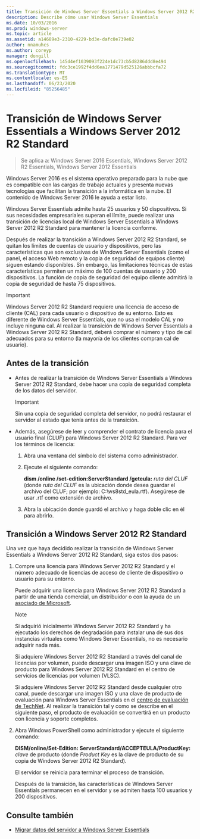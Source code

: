 ```yaml
---
title: Transición de Windows Server Essentials a Windows Server 2012 R2 Standard
description: Describe cómo usar Windows Server Essentials
ms.date: 10/03/2016
ms.prod: windows-server
ms.topic: article
ms.assetid: a14689e3-2310-4229-bd3e-dafc0e739e02
author: nnamuhcs
ms.author: coreyp
manager: dongill
ms.openlocfilehash: 145d4ef1039093f224e1dc73cb5d8286ddd8e494
ms.sourcegitcommit: fdc3ce1992f4dd6ea1771479d525126abbbcfa72
ms.translationtype: MT
ms.contentlocale: es-ES
ms.lasthandoff: 06/23/2020
ms.locfileid: "85256485"
---
```

# <a name="transition-from-windows-server-essentials-to-windows-server-2012-r2-standard"></a>Transición de Windows Server Essentials a Windows Server 2012 R2 Standard

>Se aplica a: Windows Server 2016 Essentials, Windows Server 2012 R2 Essentials, Windows Server 2012 Essentials

Windows Server 2016 es el sistema operativo preparado para la nube que es compatible con las cargas de trabajo actuales y presenta nuevas tecnologías que facilitan la transición a la informática en la nube. El contenido de Windows Server 2016 le ayuda a estar listo.

 Windows Server Essentials admite hasta 25 usuarios y 50 dispositivos. Si sus necesidades empresariales superan el límite, puede realizar una transición de licencias local de Windows Server Essentials a Windows Server 2012 R2 Standard para mantener la licencia conforme.  
  
 Después de realizar la transición a Windows Server 2012 R2 Standard, se quitan los límites de cuentas de usuario y dispositivos, pero las características que son exclusivas de Windows Server Essentials (como el panel, el acceso Web remoto y la copia de seguridad de equipos cliente) siguen estando disponibles. Sin embargo, las limitaciones técnicas de estas características permiten un máximo de 100 cuentas de usuario y 200 dispositivos. La función de copia de seguridad del equipo cliente admitirá la copia de seguridad de hasta 75 dispositivos.  
  
> [!IMPORTANT]
>   Windows Server 2012 R2 Standard requiere una licencia de acceso de cliente (CAL) para cada usuario o dispositivo de su entorno. Esto es diferente de Windows Server Essentials, que no usa el modelo CAL y no incluye ninguna cal. Al realizar la transición de Windows Server Essentials a Windows Server 2012 R2 Standard, deberá comprar el número y tipo de cal adecuados para su entorno (la mayoría de los clientes compran cal de usuario).  
  
## <a name="before-the-transition"></a>Antes de la transición  
  
-   Antes de realizar la transición de Windows Server Essentials a Windows Server 2012 R2 Standard, debe hacer una copia de seguridad completa de los datos del servidor.  
  
    > [!IMPORTANT]
    >  Sin una copia de seguridad completa del servidor, no podrá restaurar el servidor al estado que tenía antes de la transición.  
  
-   Además, asegúrese de leer y comprender el contrato de licencia para el usuario final (CLUF) para Windows Server 2012 R2 Standard. Para ver los términos de licencia:  
  
    1.  Abra una ventana del símbolo del sistema como administrador.  
  
    2.  Ejecute el siguiente comando:  
  
         **dism /online /set-edition:ServerStandard /geteula:** *ruta del CLUF* (donde *ruta del CLUF* es la ubicación donde desea guardar el archivo del CLUF; por ejemplo: C:\ws8std_eula.rtf). Asegúrese de usar .rtf como extensión de archivo.  
  
    3.  Abra la ubicación donde guardó el archivo y haga doble clic en él para abrirlo.  
  
## <a name="transition-to--windows-server-2012-r2-standard"></a>Transición a Windows Server 2012 R2 Standard  
 Una vez que haya decidido realizar la transición de Windows Server Essentials a Windows Server 2012 R2 Standard, siga estos dos pasos:  
  
1. Compre una licencia para Windows Server 2012 R2 Standard y el número adecuado de licencias de acceso de cliente de dispositivo o usuario para su entorno.  
  
    Puede adquirir una licencia para Windows Server 2012 R2 Standard a partir de una tienda comercial, un distribuidor o con la ayuda de un [asociado de Microsoft](https://pinpoint.microsoft.com/SelectCulture.aspx).  
  
   > [!NOTE]
   >  Si adquirió inicialmente Windows Server 2012 R2 Standard y ha ejecutado los derechos de degradación para instalar una de sus dos instancias virtuales como Windows Server Essentials, no es necesario adquirir nada más.  
   >   
   >  Si adquiere Windows Server 2012 R2 Standard a través del canal de licencias por volumen, puede descargar una imagen ISO y una clave de producto para Windows Server 2012 R2 Standard en el centro de servicios de licencias por volumen (VLSC).  
   >   
   >  Si adquiere Windows Server 2012 R2 Standard desde cualquier otro canal, puede descargar una imagen ISO y una clave de producto de evaluación para Windows Server Essentials en el [centro de evaluación de TechNet](https://technet.microsoft.com/evalcenter/jj659306.aspx). Al realizar la transición tal y como se describe en el siguiente paso, el producto de evaluación se convertirá en un producto con licencia y soporte completos.  
  
2. Abra Windows PowerShell como administrador y ejecute el siguiente comando:  
  
    **DISM/online/Set-Edition: ServerStandard/ACCEPTEULA/ProductKey:** *clave* de producto (donde *Product Key* es la clave de producto de su copia de Windows Server 2012 R2 Standard).  
  
    El servidor se reinicia para terminar el proceso de transición.  
  
   Después de la transición, las características de Windows Server Essentials permanecen en el servidor y se admiten hasta 100 usuarios y 200 dispositivos.  
  
## <a name="see-also"></a>Consulte también  
  

-   [Migrar datos del servidor a Windows Server Essentials](Migrate-Server-Data-to-Windows-Server-Essentials.md)

